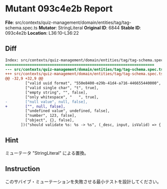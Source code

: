 # Mutant 093c4e2b Report

**File**: src/contexts/quiz-management/domain/entities/tag/tag-schema.spec.ts
**Mutator**: StringLiteral
**Original ID**: 6844
**Stable ID**: 093c4e2b
**Location**: L36:10–L36:22

## Diff

```diff
Index: src/contexts/quiz-management/domain/entities/tag/tag-schema.spec.ts
===================================================================
--- src/contexts/quiz-management/domain/entities/tag/tag-schema.spec.ts	original
+++ src/contexts/quiz-management/domain/entities/tag/tag-schema.spec.ts	mutated #6844
@@ -32,9 +32,9 @@
         ["valid uuid format", "550e8400-e29b-41d4-a716-446655440000", true],
         ["valid single char", "t", true],
         ["empty string", "", false],
         ["only whitespace", "   ", true],
-        ["null value", null, false],
+        ["", null, false],
         ["undefined value", undefined, false],
         ["number", 123, false],
         ["object", {}, false],
       ])("should validate %s: %s -> %s", (_desc, input, isValid) => {
```

## Hint

ミューテータ "StringLiteral" による置換。

## Instruction

このサバイブ・ミューテーションを失敗させる最小テストを設計してください。
